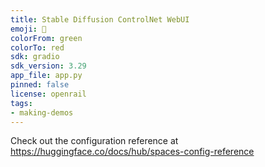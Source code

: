 ```yaml
---
title: Stable Diffusion ControlNet WebUI
emoji: 🚀
colorFrom: green
colorTo: red
sdk: gradio
sdk_version: 3.29
app_file: app.py
pinned: false
license: openrail
tags:
- making-demos
---
```


Check out the configuration reference at https://huggingface.co/docs/hub/spaces-config-reference